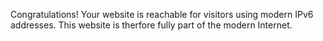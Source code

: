 Congratulations! Your website is reachable for visitors using modern IPv6 addresses. This website is therfore fully part of the modern Internet.
